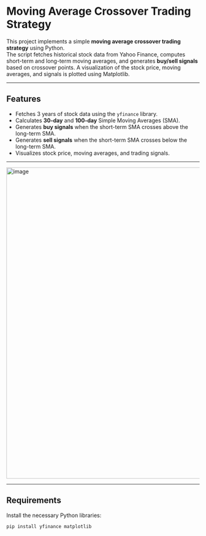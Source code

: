 # Moving Average Crossover Trading Strategy

This project implements a simple **moving average crossover trading strategy** using Python.  
The script fetches historical stock data from Yahoo Finance, computes short-term and long-term moving averages, and generates **buy/sell signals** based on crossover points. A visualization of the stock price, moving averages, and signals is plotted using Matplotlib.

---

## Features
- Fetches 3 years of stock data using the `yfinance` library.
- Calculates **30-day** and **100-day** Simple Moving Averages (SMA).
- Generates **buy signals** when the short-term SMA crosses above the long-term SMA.
- Generates **sell signals** when the short-term SMA crosses below the long-term SMA.
- Visualizes stock price, moving averages, and trading signals.

---
<img width="1639" height="811" alt="image" src="https://github.com/user-attachments/assets/a79842e6-6327-4717-8d2c-9ed91411bbb6" />

---
## Requirements
Install the necessary Python libraries:

```bash
pip install yfinance matplotlib
